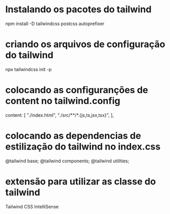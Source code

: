# Instalando os pacotes do tailwind

npm install -D tailwindcss postcss autoprefixer

# criando os arquivos de configuração do tailwind

npx tailwindcss init -p

# colocando as configuranções de content no tailwind.config

  content: [
    "./index.html",
    "./src/**/*.{js,ts,jsx,tsx}",
  ],

  # colocando as dependencias de estilização do tailwind no index.css

@tailwind base;
@tailwind components;
@tailwind utilities;

# extensão para utilizar as classe do tailwind

Tailwind CSS IntelliSense
